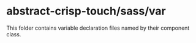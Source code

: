 # abstract-crisp-touch/sass/var

This folder contains variable declaration files named by their component class.
